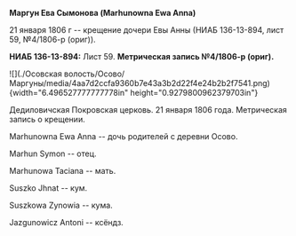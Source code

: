 **Маргун Ева Сымонова (Marhunowna Ewa Anna)**

21 января 1806 г -- крещение дочери Евы Анны (НИАБ 136-13-894, лист 59,
№4/1806-р (ориг)).

**НИАБ 136-13-894:** Лист 59. **Метрическая запись №4/1806-р (ориг).**

![](./Осовская волость/Осово/Маргуны/media/4aa7d2ccfa9360b7e43a3b2d22f4e24b2b2f7541.png){width="6.496527777777778in"
height="0.9279800962379703in"}

Дедиловичская Покровская церковь. 21 января 1806 года. Метрическая
запись о крещении.

Marhunowna Ewa Anna -- дочь родителей с деревни Осовo.

Marhun Symon -- отец.

Marhunowa Taciana -- мать.

Suszko Jhnat -- кум.

Suszkowa Zynowia -- кума.

Jazgunowicz Antoni -- ксёндз.
